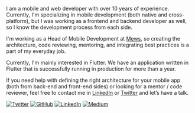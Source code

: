 I am a mobile and web developer with over 10 years of experience. Currently, I'm specializing in mobile development (both native and cross-platform), but I was working as a frontend and backend developer as well, so I know the development process from each side. 

I'm working as a Head of Mobile Development at [Mews](https://github.com/mewsSystems/developers), so creating the architecture, code reviewing, mentoring, and integrating best practices is a part of my everyday job.

Currently, I'm mainly interested in Flutter. We have an application written in Flutter that is successfully running in production for more than a year.

If you need help with defining the right architecture for your mobile app (both from back-end and front-end sides) or looking for a mentor / code reviewer, feel free to contact me in [LinkedIn](https://www.linkedin.com/in/ookamikb/) or [Twitter](https://twitter.com/ookami_kb) and let’s have a talk.

[![Twitter](https://img.shields.io/twitter/follow/ookami_kb?label=Twitter&style=social)](https://twitter.com/ookami_kb)
[![GitHub](https://img.shields.io/github/followers/ookami-kb?label=GitHub&style=social)](https://github.com/ookami-kb/)
[![LinkedIn](https://img.shields.io/static/v1?logo=linkedin&message=LinkedIn&color=0077B5&label=)](https://www.linkedin.com/in/ookamikb/)
[![Medium](https://img.shields.io/static/v1?logo=medium&message=Medium&color=000&label=)](https://medium.com/@ookami.kb)
